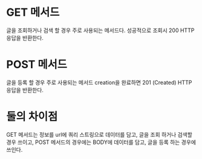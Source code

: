 # GET 메서드
글을 조회하거나 검색 할 경우 주로 사용되는 메서드다. 
성공적으로 조회시 200 HTTP 응답을 반환한다.
# POST 메서드
글을 등록 할 경우 주로 사용되는 메서드
creation을 완료하면 201 (Created) HTTP 응답을 반환한다.
# 둘의 차이점
GET 메서드는 정보를 url에 쿼리 스트링으로 데이터를 담고, 글을 조회 하거나
검색할 경우 쓰이고, POST 메서드의 경우에는 BODY에 데이터를 담고, 글을 등록 하는 경우에 쓰인다.